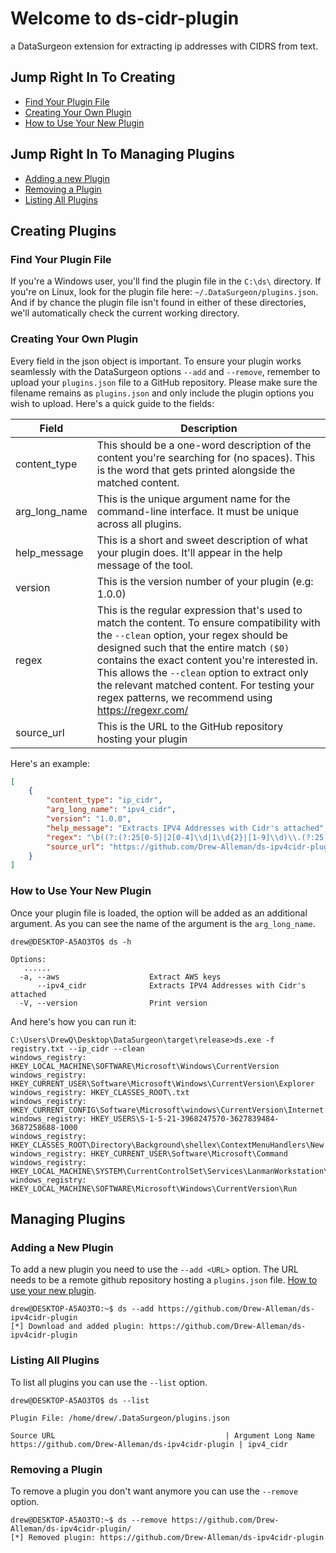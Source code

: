 # Welcome to ds-cidr-plugin
 a DataSurgeon extension for extracting ip addresses with CIDRS from text. 
 
## Jump Right In To Creating
- [Find Your Plugin File](#find-your-plugin-file)
- [Creating Your Own Plugin](#creating-your-own-plugin)
- [How to Use Your New Plugin](#how-to-use-your-new-plugin)

## Jump Right In To Managing Plugins
- [Adding a new Plugin](#adding-a-new-plugin)
- [Removing a Plugin](#removing-a-plugin)
- [Listing All Plugins](#listing-all-plugins)

## Creating Plugins
### Find Your Plugin File
If you're a Windows user, you'll find the plugin file in the  `C:\ds\` directory. If you're on Linux, look for the plugin file here: `~/.DataSurgeon/plugins.json`. And if by chance the plugin file isn't found in either of these directories, we'll automatically check the current working directory.

### Creating Your Own Plugin
Every field in the json object is important. To ensure your plugin works seamlessly with the DataSurgeon options `--add` and `--remove`, remember to upload your `plugins.json` file to a GitHub repository. Please make sure the filename remains as `plugins.json` and only include the plugin options you wish to upload. Here's a quick guide to the fields:

| Field          | Description                                                                                           |
|----------------|-------------------------------------------------------------------------------------------------------|
| content_type   | This should be a one-word description of the content you're searching for (no spaces). This is the word that gets printed alongside the matched content.                            |
| arg_long_name  | This is the unique argument name for the command-line interface. It must be unique across all plugins.             |
| help_message   | This is a short and sweet description of what your plugin does. It'll appear in the help message of the tool. |
| version        | This is the version number of your plugin (e.g: 1.0.0) |
| regex          | This is the regular expression that's used to match the content. To ensure compatibility with the `--clean` option, your regex should be designed such that the entire match `($0)` contains the exact content you're interested in. This allows the `--clean` option to extract only the relevant matched content. For testing your regex patterns, we recommend using https://regexr.com/|
| source_url | This is the URL to the GitHub repository hosting your plugin | 

Here's an example:

```json
[
    {
        "content_type": "ip_cidr",
        "arg_long_name": "ipv4_cidr",
        "version": "1.0.0",
        "help_message": "Extracts IPV4 Addresses with Cidr's attached",
        "regex": "\b((?:(?:25[0-5]|2[0-4]\\d|1\\d{2}|[1-9]\\d)\\.(?:25[0-5]|2[0-4]\\d|1\\d{2}|[1-9]\\d)|(?:25[0-5]|2[0-4]\\d|1\\d{2}|[1-9]\\d)\\.(?:25[0-5]|2[0-4]\\d|1\\d{2}|[1-9]\\d)\\.(?:25[0-5]|2[0-4]\\d|1\\d{2}|[1-9]\\d))(?::\\d{1,5})?)\b",
        "source_url": "https://github.com/Drew-Alleman/ds-ipv4cidr-plugin"
    }
]
```
### How to Use Your New Plugin
Once your plugin file is loaded, the option will be added as an additional argument. As you can see the name of the argument is the ```arg_long_name```. 
```
drew@DESKTOP-A5AO3TO$ ds -h

Options:
   ......
  -a, --aws                    Extract AWS keys
      --ipv4_cidr              Extracts IPV4 Addresses with Cidr's attached
  -V, --version                Print version
```
And here's how you can run it:
```
C:\Users\DrewQ\Desktop\DataSurgeon\target\release>ds.exe -f registry.txt --ip_cidr --clean
windows_registry: HKEY_LOCAL_MACHINE\SOFTWARE\Microsoft\Windows\CurrentVersion
windows_registry: HKEY_CURRENT_USER\Software\Microsoft\Windows\CurrentVersion\Explorer
windows_registry: HKEY_CLASSES_ROOT\.txt
windows_registry: HKEY_CURRENT_CONFIG\Software\Microsoft\windows\CurrentVersion\Internet
windows_registry: HKEY_USERS\S-1-5-21-3968247570-3627839484-3687258688-1000
windows_registry: HKEY_CLASSES_ROOT\Directory\Background\shellex\ContextMenuHandlers\New
windows_registry: HKEY_CURRENT_USER\Software\Microsoft\Command
windows_registry: HKEY_LOCAL_MACHINE\SYSTEM\CurrentControlSet\Services\LanmanWorkstation\Parameters
windows_registry: HKEY_LOCAL_MACHINE\SOFTWARE\Microsoft\Windows\CurrentVersion\Run
```

## Managing Plugins
### Adding a New Plugin
To add a new plugin you need to use the ```--add <URL>``` option. The URL needs to be a remote github repository hosting a ```plugins.json``` file. [How to use your new plugin](https://github.com/Drew-Alleman/ds-winreg-plugin/blob/main/README.md#how-to-use-your-new-plugin).
```
drew@DESKTOP-A5AO3TO:~$ ds --add https://github.com/Drew-Alleman/ds-ipv4cidr-plugin
[*] Download and added plugin: https://github.com/Drew-Alleman/ds-ipv4cidr-plugin
```
### Listing All Plugins
To list all plugins you can use the ```--list``` option.
```
drew@DESKTOP-A5AO3TO$ ds --list

Plugin File: /home/drew/.DataSurgeon/plugins.json

Source URL                                      | Argument Long Name
https://github.com/Drew-Alleman/ds-ipv4cidr-plugin | ipv4_cidr
```
### Removing a Plugin
To remove a plugin you don't want anymore you can use the ```--remove``` option.
```
drew@DESKTOP-A5AO3TO:~$ ds --remove https://github.com/Drew-Alleman/ds-ipv4cidr-plugin/
[*] Removed plugin: https://github.com/Drew-Alleman/ds-ipv4cidr-plugin
```
